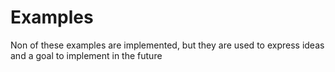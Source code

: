 # Examples

Non of these examples are implemented, but they are used to express ideas and a goal to implement in the future